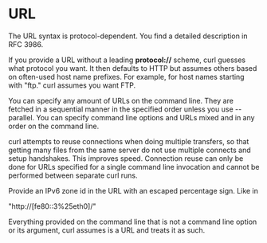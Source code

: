 <!-- Copyright (C) Daniel Stenberg, <daniel@haxx.se>, et al. -->
<!-- SPDX-License-Identifier: curl -->
# URL
The URL syntax is protocol-dependent. You find a detailed description in
RFC 3986.

If you provide a URL without a leading **protocol://** scheme, curl guesses
what protocol you want. It then defaults to HTTP but assumes others based on
often-used host name prefixes. For example, for host names starting with
"ftp." curl assumes you want FTP.

You can specify any amount of URLs on the command line. They are fetched in a
sequential manner in the specified order unless you use --parallel. You can
specify command line options and URLs mixed and in any order on the command
line.

curl attempts to reuse connections when doing multiple transfers, so that
getting many files from the same server do not use multiple connects and setup
handshakes. This improves speed. Connection reuse can only be done for URLs
specified for a single command line invocation and cannot be performed between
separate curl runs.

Provide an IPv6 zone id in the URL with an escaped percentage sign. Like in

  "http://[fe80::3%25eth0]/"

Everything provided on the command line that is not a command line option or
its argument, curl assumes is a URL and treats it as such.
